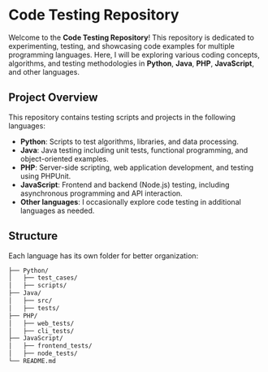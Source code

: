 # Code Testing Repository

Welcome to the **Code Testing Repository**! This repository is dedicated to experimenting, testing, and showcasing code examples for multiple programming languages. Here, I will be exploring various coding concepts, algorithms, and testing methodologies in **Python**, **Java**, **PHP**, **JavaScript**, and other languages.

## Project Overview

This repository contains testing scripts and projects in the following languages:

- **Python**: Scripts to test algorithms, libraries, and data processing.
- **Java**: Java testing including unit tests, functional programming, and object-oriented examples.
- **PHP**: Server-side scripting, web application development, and testing using PHPUnit.
- **JavaScript**: Frontend and backend (Node.js) testing, including asynchronous programming and API interaction.
- **Other languages**: I occasionally explore code testing in additional languages as needed.

## Structure

Each language has its own folder for better organization:
```bash
├── Python/
│   ├── test_cases/
│   ├── scripts/
├── Java/
│   ├── src/
│   ├── tests/
├── PHP/
│   ├── web_tests/
│   ├── cli_tests/
├── JavaScript/
│   ├── frontend_tests/
│   ├── node_tests/
└── README.md
